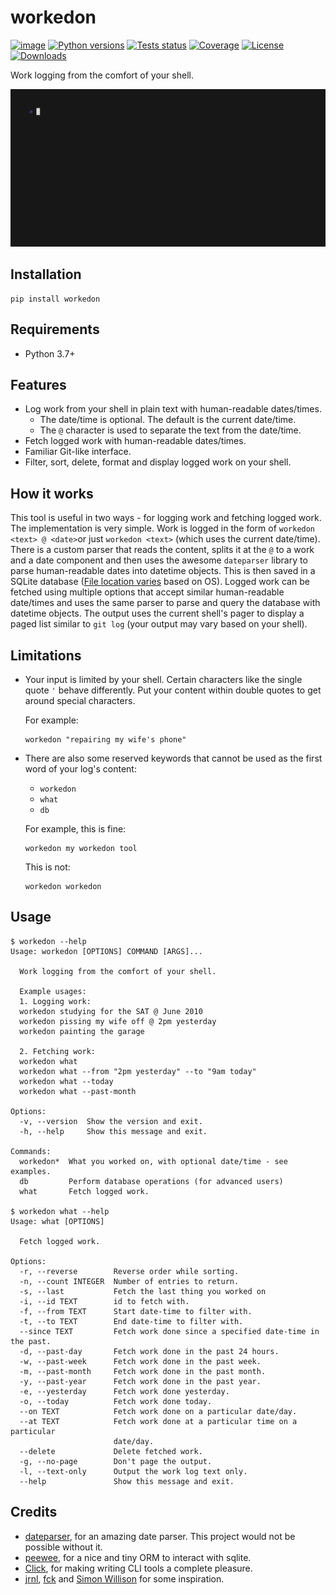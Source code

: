 workedon
========

[![image](https://img.shields.io/pypi/v/workedon.svg)](https://pypi.python.org/pypi/workedon)
[![Python versions](https://img.shields.io/pypi/pyversions/workedon.svg?logo=python&logoColor=white)](https://pypi.org/project/workedon/)
[![Tests status](https://github.com/viseshrp/workedon/workflows/Test/badge.svg)](https://github.com/viseshrp/workedon/actions?query=workflow%3ATest)
[![Coverage](https://codecov.io/gh/viseshrp/workedon/branch/develop/graph/badge.svg)](https://codecov.io/gh/viseshrp/workedon)
[![License](https://img.shields.io/badge/license-MIT-blue.svg)](https://github.com/viseshrp/workedon/blob/develop/LICENSE)
[![Downloads](https://pepy.tech/badge/workedon)](https://pepy.tech/project/workedon)

Work logging from the comfort of your shell.

![demo](https://raw.githubusercontent.com/viseshrp/workedon/develop/demo.gif)

Installation
------------

``` {.bash}
pip install workedon
```

Requirements
------------

- Python 3.7+

Features
--------

- Log work from your shell in plain text with human-readable dates/times.
  - The date/time is optional. The default is the current date/time.
  - The `@` character is used to separate the text from the
  date/time.
- Fetch logged work with human-readable dates/times.
- Familiar Git-like interface.
- Filter, sort, delete, format and display logged work on your shell.

How it works
------------

This tool is useful in two ways - for logging work and fetching logged work.
The implementation is very simple. Work is logged in the form of
`workedon <text> @ <date>`or just `workedon <text>`
(which uses the current date/time). There is a custom parser that reads the
content, splits it at the `@` to a work and a date component and then uses
the awesome `dateparser` library to parse human-readable dates into datetime
objects. This is then saved in a SQLite database
([File location varies](https://github.com/platformdirs/platformdirs) based
on OS). Logged work can be fetched using multiple options that accept similar
human-readable date/times and uses the same parser to parse and query the
database with datetime objects. The output uses the current shell's pager to
display a paged list similar to `git log`
(your output may vary based on your shell).

Limitations
-----------

- Your input is limited by your shell. Certain characters like the single
    quote `'` behave differently. Put your content within double quotes
    to get around special characters.

  For example:

  ``` {.bash}
  workedon "repairing my wife's phone"
  ```

- There are also some reserved keywords that cannot be used as the first word
    of your log's content:
  - `workedon`
  - `what`
  - `db`

  For example, this is fine:

  ``` {.bash}
  workedon my workedon tool
  ```

  This is not:

  ``` {.bash}
  workedon workedon
  ```

Usage
-----

<!-- [[[cog
import cog
from workedon import cli
from click.testing import CliRunner
runner = CliRunner()
result = runner.invoke(cli.main, ["--help"])
out = result.output.replace("Usage: main", "Usage: workedon")
result = runner.invoke(cli.what, ["--help"])
what_out = result.output
cog.out(
    "``` {{.bash}}\n"
    "$ workedon --help\n"
    "{}\n"
    "$ workedon what --help\n"
    "{}\n"
    "```".format(out, what_out)
)
]]] -->
``` {.bash}
$ workedon --help
Usage: workedon [OPTIONS] COMMAND [ARGS]...

  Work logging from the comfort of your shell.

  Example usages:
  1. Logging work:
  workedon studying for the SAT @ June 2010
  workedon pissing my wife off @ 2pm yesterday
  workedon painting the garage

  2. Fetching work:
  workedon what
  workedon what --from "2pm yesterday" --to "9am today"
  workedon what --today
  workedon what --past-month

Options:
  -v, --version  Show the version and exit.
  -h, --help     Show this message and exit.

Commands:
  workedon*  What you worked on, with optional date/time - see examples.
  db         Perform database operations (for advanced users)
  what       Fetch logged work.

$ workedon what --help
Usage: what [OPTIONS]

  Fetch logged work.

Options:
  -r, --reverse        Reverse order while sorting.
  -n, --count INTEGER  Number of entries to return.
  -s, --last           Fetch the last thing you worked on
  -i, --id TEXT        id to fetch with.
  -f, --from TEXT      Start date-time to filter with.
  -t, --to TEXT        End date-time to filter with.
  --since TEXT         Fetch work done since a specified date-time in the past.
  -d, --past-day       Fetch work done in the past 24 hours.
  -w, --past-week      Fetch work done in the past week.
  -m, --past-month     Fetch work done in the past month.
  -y, --past-year      Fetch work done in the past year.
  -e, --yesterday      Fetch work done yesterday.
  -o, --today          Fetch work done today.
  --on TEXT            Fetch work done on a particular date/day.
  --at TEXT            Fetch work done at a particular time on a particular
                       date/day.
  --delete             Delete fetched work.
  -g, --no-page        Don't page the output.
  -l, --text-only      Output the work log text only.
  --help               Show this message and exit.

```
<!-- [[[end]]] -->

Credits
-------

- [dateparser](https://github.com/scrapinghub/dateparser), for an
    amazing date parser. This project would not be possible without it.
- [peewee](https://github.com/coleifer/peewee), for a nice and
   tiny ORM to interact with sqlite.
- [Click](https://click.palletsprojects.com), for making writing CLI
    tools a complete pleasure.
- [jrnl](https://github.com/jrnl-org/jrnl),
    [fck](https://github.com/nvbn/thefuck) and
    [Simon Willison](https://github.com/simonw/sqlite-utils/) for some
    inspiration.
